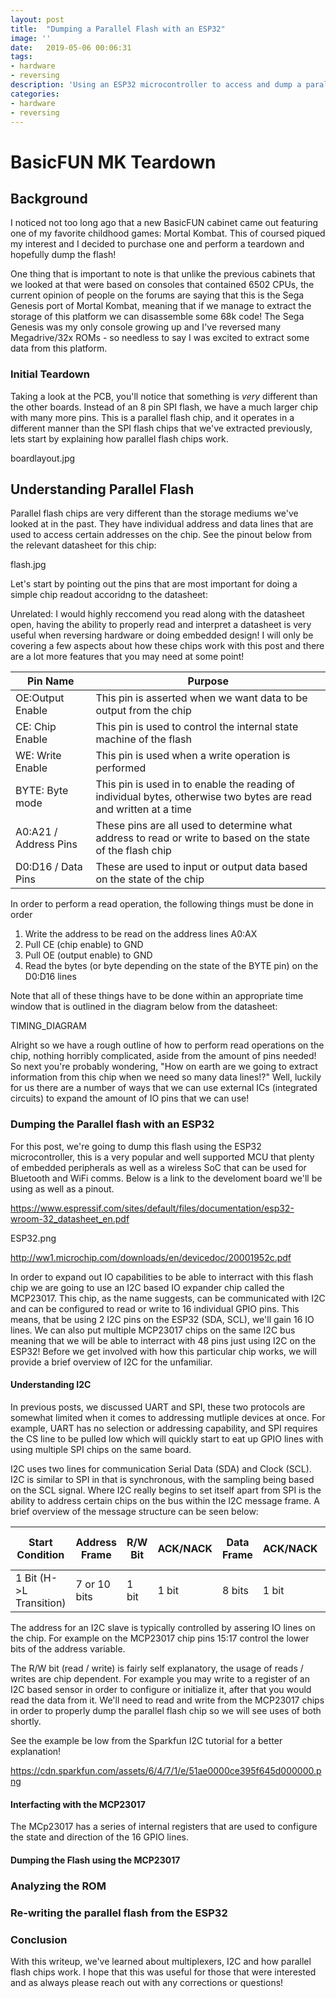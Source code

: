 ```yaml
---
layout: post
title:  "Dumping a Parallel Flash with an ESP32"
image: ''
date:   2019-05-06 00:06:31
tags:
- hardware
- reversing
description: 'Using an ESP32 microcontroller to access and dump a parallel flash chip present on a BasicFUN Mortal Kombat cabinet'
categories:
- hardware
- reversing
---
```


# BasicFUN MK Teardown

## Background
I noticed not too long ago that a new BasicFUN cabinet came out featuring one of my favorite childhood games: Mortal Kombat. This of coursed piqued my interest and I decided to purchase one and perform a teardown and hopefully dump the flash!

One thing that is important to note is that unlike the previous cabinets that we looked at that were based on consoles that contained 6502 CPUs, the current opinion of people on the forums are saying that this is the Sega Genesis port of Mortal Kombat, meaning that if we manage to extract the storage of this platform we can disassemble some 68k code! The Sega Genesis was my only console growing up and I've reversed many Megadrive/32x ROMs - so needless to say I was excited to extract some data from this platform.

### Initial Teardown

Taking a look at the PCB, you'll notice that something is _very_ different than the other boards. Instead of an 8 pin SPI flash, we have a much larger chip with many more pins. This is a parallel flash chip, and it operates in a different manner than the SPI flash chips that we've extracted previously, lets start by explaining how parallel flash chips work.

boardlayout.jpg

## Understanding Parallel Flash
Parallel flash chips are very different than the storage mediums we've looked at in the past. They have individual address and data lines that are used to access certain addresses on the chip. See the pinout below from the relevant datasheet for this chip:

flash.jpg

Let's start by pointing out the pins that are most important for doing a simple chip readout accoridng to the datasheet:

Unrelated: I would highly reccomend you read along with the datasheet open, having the ability to properly read and interpret a datasheet is very useful when reversing hardware or doing embedded design! I will only be covering a few aspects about how these chips work with this post and there are a lot more features that you may need at some point!

| Pin Name | Purpose | 
| -------- | ------- |
| OE:Output Enable | This pin is asserted when we want data to be output from the chip | 
| CE: Chip Enable | This pin is used to control the internal state machine of the flash |
| WE: Write Enable | This pin is used when a write operation is performed |
| BYTE: Byte mode | This pin is used in to enable the reading of individual bytes, otherwise two bytes are read and written at a time |
| A0:A21 / Address Pins | These pins are all used to determine what address to read or write to based on the state of the flash chip | 
| D0:D16 / Data Pins | These are used to input or output data based on the state of the chip | 

In order to perform a read operation, the following things must be done in order

1. Write the address to be read on the address lines A0:AX
2. Pull CE (chip enable) to GND
3. Pull OE (output enable) to GND
4. Read the bytes (or byte depending on the state of the BYTE pin) on the D0:D16 lines

Note that all of these things have to be done within an appropriate time window that is outlined in the diagram below from the datasheet:

TIMING_DIAGRAM

Alright so we have a rough outline of how to perform read operations on the chip, nothing horribly complicated, aside from the amount of pins needed! So next you're probably wondering, "How on earth are we going to extract information from this chip when we need so many data lines!?" Well, luckily for us there are a number of ways that we can use external ICs (integrated circuits) to expand the amount of IO pins that we can use!

### Dumping the Parallel flash with an ESP32

For this post, we're going to dump this flash using the ESP32 microcontroller, this is a very popular and well supported MCU that plenty of embedded peripherals as well as a wireless SoC that can be used for Bluetooth and WiFi comms. Below is a link to the develoment board we'll be using as well as a pinout.

https://www.espressif.com/sites/default/files/documentation/esp32-wroom-32_datasheet_en.pdf

ESP32.png

http://ww1.microchip.com/downloads/en/devicedoc/20001952c.pdf

In order to expand out IO capabilities to be able to interract with this flash chip we are going to use an I2C based IO expander chip called the MCP23017. This chip, as the name suggests, can be communicated with I2C and can be configured to read or write to 16 individual GPIO pins. This means, that be using 2 I2C pins on the ESP32 (SDA, SCL), we'll gain 16 IO lines. We can also put multiple MCP23017 chips on the same I2C bus meaning that we will be able to interract with 48 pins just using I2C on the ESP32! Before we get involved with how this particular chip works, we will provide a brief overview of I2C for the unfamiliar.

#### Understanding I2C

In previous posts, we discussed UART and SPI, these two protocols are somewhat limited when it comes to addressing mutliple devices at once. For example, UART has no selection or addressing capability, and SPI requires the CS line to be pulled low which will quickly start to eat up GPIO lines with using multiple SPI chips on the same board. 

I2C uses two lines for communication Serial Data (SDA) and Clock (SCL). I2C is similar to SPI in that is synchronous, with the sampling being based on the SCL signal. Where I2C really begins to set itself apart from SPI is the ability to address certain chips on the bus within the I2C message frame. A brief overview of the message structure can be seen below:

| Start Condition | Address Frame | R/W Bit | ACK/NACK | Data Frame | ACK/NACK | Data Frame 2 | ACK/NACK | Stop Bit |
| --------------- | ------------- | ------- | -------- | ---------- | -------- | ------------ | -------- | -------- | 
| 1 Bit (H->L Transition) | 7 or 10 bits | 1 bit | 1 bit | 8 bits | 1 bit | 8 bites | 1 bit | 1 bit |

The address for an I2C slave is typically controlled by assering IO lines on the chip. For example on the MCP23017 chip pins 15:17 control the lower bits of the address variable. 

The R/W bit (read / write) is fairly self explanatory, the usage of reads / writes are chip dependent. For example you may write to a register of an I2C based sensor in order to configure or initialize it, after that you would read the data from it. We'll need to read and write from the MCP23017 chips in order to properly dump the parallel flash chip so we will see uses of both shortly. 

See the example be low from the Sparkfun I2C tutorial for a better explanation!

https://cdn.sparkfun.com/assets/6/4/7/1/e/51ae0000ce395f645d000000.png

#### Interfacting with the MCP23017

The MCp23017 has a series of internal registers that are used to configure the state and direction of the 16 GPIO lines. 

#### Dumping the Flash using the MCP23017

### Analyzing the ROM

### Re-writing the parallel flash from the ESP32

### Conclusion
With this writeup, we've learned about multiplexers, I2C and how parallel flash chips work. I hope that this was useful for those that were interested and as always please reach out with any corrections or questions!

